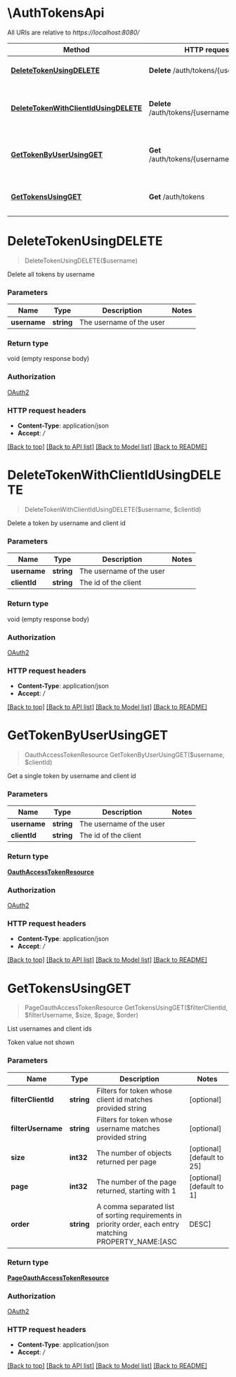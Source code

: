 # \AuthTokensApi

All URIs are relative to *https://localhost:8080/*

Method | HTTP request | Description
------------- | ------------- | -------------
[**DeleteTokenUsingDELETE**](AuthTokensApi.md#DeleteTokenUsingDELETE) | **Delete** /auth/tokens/{username} | Delete all tokens by username
[**DeleteTokenWithClientIdUsingDELETE**](AuthTokensApi.md#DeleteTokenWithClientIdUsingDELETE) | **Delete** /auth/tokens/{username}/{client_id} | Delete a token by username and client id
[**GetTokenByUserUsingGET**](AuthTokensApi.md#GetTokenByUserUsingGET) | **Get** /auth/tokens/{username}/{client_id} | Get a single token by username and client id
[**GetTokensUsingGET**](AuthTokensApi.md#GetTokensUsingGET) | **Get** /auth/tokens | List usernames and client ids


# **DeleteTokenUsingDELETE**
> DeleteTokenUsingDELETE($username)

Delete all tokens by username


### Parameters

Name | Type | Description  | Notes
------------- | ------------- | ------------- | -------------
 **username** | **string**| The username of the user | 

### Return type

void (empty response body)

### Authorization

[OAuth2](../README.md#OAuth2)

### HTTP request headers

 - **Content-Type**: application/json
 - **Accept**: */*

[[Back to top]](#) [[Back to API list]](../README.md#documentation-for-api-endpoints) [[Back to Model list]](../README.md#documentation-for-models) [[Back to README]](../README.md)

# **DeleteTokenWithClientIdUsingDELETE**
> DeleteTokenWithClientIdUsingDELETE($username, $clientId)

Delete a token by username and client id


### Parameters

Name | Type | Description  | Notes
------------- | ------------- | ------------- | -------------
 **username** | **string**| The username of the user | 
 **clientId** | **string**| The id of the client | 

### Return type

void (empty response body)

### Authorization

[OAuth2](../README.md#OAuth2)

### HTTP request headers

 - **Content-Type**: application/json
 - **Accept**: */*

[[Back to top]](#) [[Back to API list]](../README.md#documentation-for-api-endpoints) [[Back to Model list]](../README.md#documentation-for-models) [[Back to README]](../README.md)

# **GetTokenByUserUsingGET**
> OauthAccessTokenResource GetTokenByUserUsingGET($username, $clientId)

Get a single token by username and client id


### Parameters

Name | Type | Description  | Notes
------------- | ------------- | ------------- | -------------
 **username** | **string**| The username of the user | 
 **clientId** | **string**| The id of the client | 

### Return type

[**OauthAccessTokenResource**](OauthAccessTokenResource.md)

### Authorization

[OAuth2](../README.md#OAuth2)

### HTTP request headers

 - **Content-Type**: application/json
 - **Accept**: */*

[[Back to top]](#) [[Back to API list]](../README.md#documentation-for-api-endpoints) [[Back to Model list]](../README.md#documentation-for-models) [[Back to README]](../README.md)

# **GetTokensUsingGET**
> PageOauthAccessTokenResource GetTokensUsingGET($filterClientId, $filterUsername, $size, $page, $order)

List usernames and client ids

Token value not shown


### Parameters

Name | Type | Description  | Notes
------------- | ------------- | ------------- | -------------
 **filterClientId** | **string**| Filters for token whose client id matches provided string | [optional] 
 **filterUsername** | **string**| Filters for token whose username matches provided string | [optional] 
 **size** | **int32**| The number of objects returned per page | [optional] [default to 25]
 **page** | **int32**| The number of the page returned, starting with 1 | [optional] [default to 1]
 **order** | **string**| A comma separated list of sorting requirements in priority order, each entry matching PROPERTY_NAME:[ASC|DESC] | [optional] [default to 1]

### Return type

[**PageOauthAccessTokenResource**](Page«OauthAccessTokenResource».md)

### Authorization

[OAuth2](../README.md#OAuth2)

### HTTP request headers

 - **Content-Type**: application/json
 - **Accept**: */*

[[Back to top]](#) [[Back to API list]](../README.md#documentation-for-api-endpoints) [[Back to Model list]](../README.md#documentation-for-models) [[Back to README]](../README.md)

